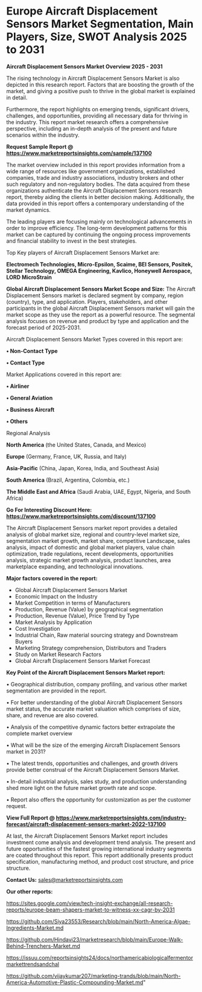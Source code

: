 # Europe Aircraft Displacement Sensors Market Segmentation, Main Players, Size, SWOT Analysis 2025 to 2031

<Strong> Aircraft Displacement Sensors Market Overview 2025 - 2031</strong>

The rising technology in Aircraft Displacement Sensors Market is also depicted in this research report. Factors that are boosting the growth of the market, and giving a positive push to thrive in the global market is explained in detail.

Furthermore, the report highlights on emerging trends, significant drivers, challenges, and opportunities, providing all necessary data for thriving in the industry. This report market research offers a comprehensive perspective, including an in-depth analysis of the present and future scenarios within the industry.

<strong>Request Sample Report @ <a href=https://www.marketreportsinsights.com/sample/137100>https://www.marketreportsinsights.com/sample/137100</a></strong>

The market overview included in this report provides information from a wide range of resources like government organizations, established companies, trade and industry associations, industry brokers and other such regulatory and non-regulatory bodies. The data acquired from these organizations authenticate the Aircraft Displacement Sensors research report, thereby aiding the clients in better decision making. Additionally, the data provided in this report offers a contemporary understanding of the market dynamics.

The leading players are focusing mainly on technological advancements in order to improve efficiency. The long-term development patterns for this market can be captured by continuing the ongoing process improvements and financial stability to invest in the best strategies.

Top Key players of Aircraft Displacement Sensors Market are:

<strong>Electromech Technologies, Micro-Epsilon, Scaime, BEI Sensors, Positek, Stellar Technology, OMEGA Engineering, Kavlico, Honeywell Aerospace, LORD MicroStrain</strong>

<strong><b>Global Aircraft Displacement Sensors Market Scope and Size:</b></strong>
The Aircraft Displacement Sensors market is declared segment by company, region (country), type, and application. Players, stakeholders, and other participants in the global Aircraft Displacement Sensors market will gain the market scope as they use the report as a powerful resource. The segmental analysis focuses on revenue and product by type and application and the forecast period of 2025-2031.

Aircraft Displacement Sensors Market Types covered in this report are:

<strong>• Non-Contact Type

• Contact Type</strong>

Market Applications covered in this report are:

<strong>• Airliner

• General Aviation

• Business Aircraft

• Others</strong> 

Regional Analysis

<strong>North America</strong> (the United States, Canada, and Mexico)

<strong>Europe</strong> (Germany, France, UK, Russia, and Italy)

<strong>Asia-Pacific</strong> (China, Japan, Korea, India, and Southeast Asia)

<strong>South America</strong> (Brazil, Argentina, Colombia, etc.)

<strong>The Middle East and Africa</strong> (Saudi Arabia, UAE, Egypt, Nigeria, and South Africa)

<strong>Go For Interesting Discount Here: <a href=https://www.marketreportsinsights.com/discount/137100>https://www.marketreportsinsights.com/discount/137100</a></strong>

The Aircraft Displacement Sensors market report provides a detailed analysis of global market size, regional and country-level market size, segmentation market growth, market share, competitive Landscape, sales analysis, impact of domestic and global market players, value chain optimization, trade regulations, recent developments, opportunities analysis, strategic market growth analysis, product launches, area marketplace expanding, and technological innovations.

<strong><b>Major factors covered in the report:</b></strong>
<ul>
  <li>Global Aircraft Displacement Sensors Market </li>
  <li>Economic Impact on the Industry</li>
  <li>Market Competition in terms of Manufacturers</li>
  <li>Production, Revenue (Value) by geographical segmentation</li>
  <li>Production, Revenue (Value), Price Trend by Type</li>
  <li>Market Analysis by Application</li>
  <li>Cost Investigation</li>
  <li>Industrial Chain, Raw material sourcing strategy and Downstream Buyers</li>
  <li>Marketing Strategy comprehension, Distributors and Traders</li>
  <li>Study on Market Research Factors</li>
  <li>Global Aircraft Displacement Sensors Market Forecast</li>
</ul>

<strong><b>Key Point of the Aircraft Displacement Sensors Market report:</b></strong>

• Geographical distribution, company profiling, and various other market segmentation are provided in the report.

• For better understanding of the global Aircraft Displacement Sensors market status, the accurate market valuation which comprises of size, share, and revenue are also covered.

• Analysis of the competitive dynamic factors better extrapolate the complete market overview

• What will be the size of the emerging Aircraft Displacement Sensors market in 2031?

• The latest trends, opportunities and challenges, and growth drivers provide better construal of the Aircraft Displacement Sensors Market.

• In-detail industrial analysis, sales study, and production understanding shed more light on the future market growth rate and scope.

• Report also offers the opportunity for customization as per the customer request.

<strong><b>View Full Report @ <a href=https://www.marketreportsinsights.com/industry-forecast/aircraft-displacement-sensors-market-2022-137100>https://www.marketreportsinsights.com/industry-forecast/aircraft-displacement-sensors-market-2022-137100</a></b></strong>


At last, the Aircraft Displacement Sensors Market report includes investment come analysis and development trend analysis. The present and future opportunities of the fastest growing international industry segments are coated throughout this report. This report additionally presents product specification, manufacturing method, and product cost structure, and price structure.

<strong>Contact Us:</strong>
sales@marketreportsinsights.com

<strong>Our other reports:</strong>

<a href=https://sites.google.com/view/tech-insight-exchange/all-research-reports/europe-beam-shapers-market-to-witness-xx-cagr-by-2031>https://sites.google.com/view/tech-insight-exchange/all-research-reports/europe-beam-shapers-market-to-witness-xx-cagr-by-2031</a>

<a href=https://github.com/Siya23553/Research/blob/main/North-America-Algae-Ingredients-Market.md>https://github.com/Siya23553/Research/blob/main/North-America-Algae-Ingredients-Market.md</a>

<a href=https://github.com/Hindavi23/marketresearch/blob/main/Europe-Walk-Behind-Trenchers-Market.md>https://github.com/Hindavi23/marketresearch/blob/main/Europe-Walk-Behind-Trenchers-Market.md</a>

<a href=https://issuu.com/reportsinsights24/docs/northamericabiologicalfermentormarkettrendsandchal>https://issuu.com/reportsinsights24/docs/northamericabiologicalfermentormarkettrendsandchal</a>

<a href=https://github.com/vijaykumar207/marketing-trands/blob/main/North-America-Automotive-Plastic-Compounding-Market.md>https://github.com/vijaykumar207/marketing-trands/blob/main/North-America-Automotive-Plastic-Compounding-Market.md</a>"
